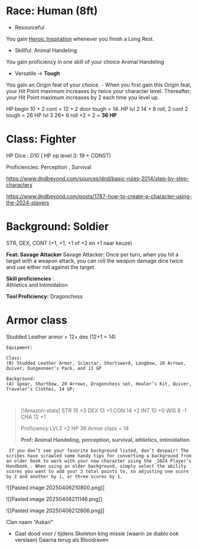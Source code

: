 
# **Race**: Human  (8ft)

- Resourceful

You gain [Heroic Inspiration](https://www.dndbeyond.com/sources/dnd/free-rules/rules-glossary#HeroicInspiration) whenever you finish a Long Rest.

- Skillful: Animal Handeling

You gain proficiency in one skill of your choice
Animal Handeling

- Versatile -> **Tough**

You gain an Origin feat of your choice. - When you first gain this Origin feat, your Hit Point maximum increases by twice your character level. Thereafter, your Hit Point maximum increases by 2 each time you level up.

HP begin 10  + 2 cont = 12 + 2 door tough = 14.
HP lvl 2 14 + 8 roll, 2 cont 2 tough = 26
HP lvl 3 26+ 6 roll +2 + 2 = **36 HP**



# **Class: Fighter**


HP Dice : D10  ( HP op level 3: 19 + CONST)

Proficiencies: 
Perception , Survival



https://www.dndbeyond.com/sources/dnd/basic-rules-2014/step-by-step-characters


https://www.dndbeyond.com/posts/1787-how-to-create-a-character-using-the-2024-players



# Background: Soldier

STR, DEX, CONT  (+1, +1, +1 of +2 en +1 naar keuze)

**Feat: Savage Attacker** 
Savage Attacker: Once per turn, when you hit a target with a weapon attack, you can roll the weapon damage dice twice and use either roll against the target.

**Skill proficiencies** :   
Athletics and Intimidation

**Tool Proficiency:**
Dragonchess



# Armor class
Studded Leather armor = 12+ dex    (12+1 = 14)


```
Equipment:

Class:
(B) Studded Leather Armor, Scimitar, Short­sword, Longbow, 20 Arrows, Quiver, Dungeoneer’s Pack, and 11 GP

Background:
(A) Spear, Shortbow, 20 Arrows, Dragonchess set, Healer’s Kit, Quiver, Traveler’s Clothes, 14 GP;



```



> [!Amazon-stats]
> STR  15      +3
> DEX  13      +1
> CON  14     +2
> INT  10       +0
> WIS 8          -1
> CHA 12      +1
> 
> Proficiency LVL3 +2
> HP 36
> Armor class = 14
> 
> **Prof: Animal Handeling, perception, survival, athletics, intimidation**








```
 If you don’t see your favorite background listed, don’t despair! The scribes have scrawled some handy tips for converting a background from an older book to work with your new character using the _2024 Player’s Handbook_. When using an older background, simply select the ability scores you want to add your 3 total points to, so adjusting one score by 2 and another by 1, or three scores by 1.
 ```




![[Pasted image 20250406210800.png]]

![[Pasted image 20250406211146.png]]


![[Pasted image 20250406212806.png]]




Clan naam "Askari"

- Gaat dood voor / tijdens Skeleton king missie (waarin ze diablo ook verslaan) Daarna terug als Bloodraven